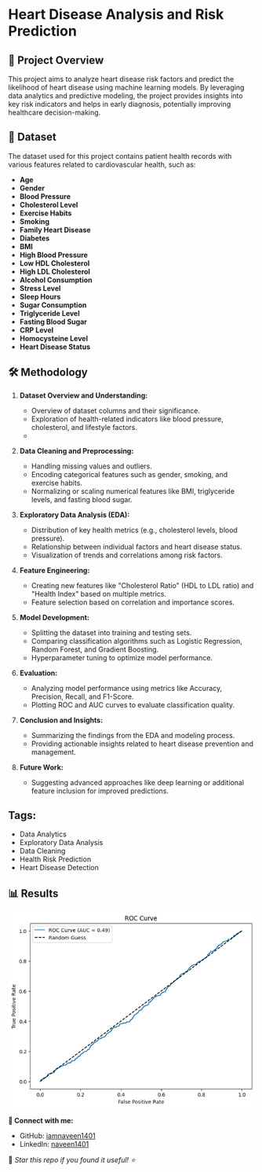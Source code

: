 # Heart Disease Analysis and Risk Prediction

## 📌 Project Overview
This project aims to analyze heart disease risk factors and predict the likelihood of heart disease using machine learning models. By leveraging data analytics and predictive modeling, the project provides insights into key risk indicators and helps in early diagnosis, potentially improving healthcare decision-making.

## 📂 Dataset
The dataset used for this project contains patient health records with various features related to cardiovascular health, such as:
- **Age**
- **Gender**
- **Blood Pressure**
- **Cholesterol Level**
- **Exercise Habits**
- **Smoking**
- **Family Heart Disease**
- **Diabetes**
- **BMI**
- **High Blood Pressure**
- **Low HDL Cholesterol**
- **High LDL Cholesterol**
- **Alcohol Consumption**
- **Stress Level**
- **Sleep Hours**
- **Sugar Consumption**
- **Triglyceride Level**
- **Fasting Blood Sugar**
- **CRP Level**
- **Homocysteine Level**
- **Heart Disease Status**

## 🛠 Methodology

1. **Dataset Overview and Understanding:**
   - Overview of dataset columns and their significance.
   - Exploration of health-related indicators like blood pressure, cholesterol, and lifestyle factors.
   - 
2. **Data Cleaning and Preprocessing:**
   - Handling missing values and outliers.
   - Encoding categorical features such as gender, smoking, and exercise habits.
   - Normalizing or scaling numerical features like BMI, triglyceride levels, and fasting blood sugar.
     
3. **Exploratory Data Analysis (EDA):**
   - Distribution of key health metrics (e.g., cholesterol levels, blood pressure).
   - Relationship between individual factors and heart disease status.
   - Visualization of trends and correlations among risk factors.
     
4. **Feature Engineering:**
   - Creating new features like "Cholesterol Ratio" (HDL to LDL ratio) and "Health Index" based on multiple metrics.
   - Feature selection based on correlation and importance scores.
     
5. **Model Development:**
   - Splitting the dataset into training and testing sets.
   - Comparing classification algorithms such as Logistic Regression, Random Forest, and Gradient Boosting.
   - Hyperparameter tuning to optimize model performance.
     
6. **Evaluation:**
   - Analyzing model performance using metrics like Accuracy, Precision, Recall, and F1-Score.
   - Plotting ROC and AUC curves to evaluate classification quality.
     
7. **Conclusion and Insights:**
   - Summarizing the findings from the EDA and modeling process.
   - Providing actionable insights related to heart disease prevention and management.
     
8. **Future Work:**
   - Suggesting advanced approaches like deep learning or additional feature inclusion for improved predictions.
     
## Tags:
  - Data Analytics
  - Exploratory Data Analysis
  - Data Cleaning
  - Health Risk Prediction
  - Heart Disease Detection


## 📊 Results 

![Heart Disease Analysis](https://github.com/iamnaveen1401/Heart-Disease-Analysis-and-Risk-Prediction/blob/main/result.png)


**🔗 Connect with me:**
- GitHub: [iamnaveen1401](https://github.com/iamnaveen1401)
- LinkedIn: [naveen1401](https://www.linkedin.com/in/naveen1401/)

📌 *Star this repo if you found it useful! ⭐*

